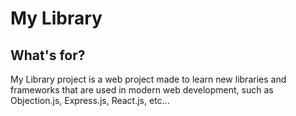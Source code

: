 # My Library

## What's for?
My Library project is a web project made to learn new libraries and frameworks that are used in modern web development, such as Objection.js, Express.js, React.js, etc...
